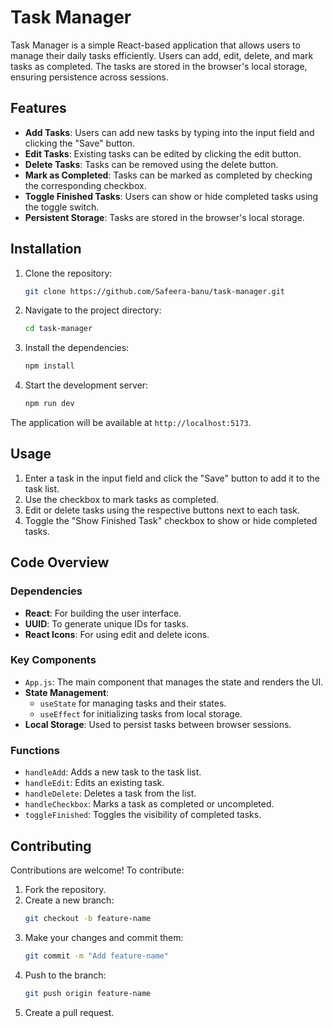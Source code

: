 # Task Manager

Task Manager is a simple React-based application that allows users to manage their daily tasks efficiently. Users can add, edit, delete, and mark tasks as completed. The tasks are stored in the browser's local storage, ensuring persistence across sessions.

## Features

- **Add Tasks**: Users can add new tasks by typing into the input field and clicking the "Save" button.
- **Edit Tasks**: Existing tasks can be edited by clicking the edit button.
- **Delete Tasks**: Tasks can be removed using the delete button.
- **Mark as Completed**: Tasks can be marked as completed by checking the corresponding checkbox.
- **Toggle Finished Tasks**: Users can show or hide completed tasks using the toggle switch.
- **Persistent Storage**: Tasks are stored in the browser's local storage.

## Installation

1. Clone the repository:
   ```bash
   git clone https://github.com/Safeera-banu/task-manager.git
   ```
2. Navigate to the project directory:
   ```bash
   cd task-manager
   ```
3. Install the dependencies:
   ```bash
   npm install
   ```
4. Start the development server:
   ```bash
   npm run dev
   ```

The application will be available at `http://localhost:5173`.

## Usage

1. Enter a task in the input field and click the "Save" button to add it to the task list.
2. Use the checkbox to mark tasks as completed.
3. Edit or delete tasks using the respective buttons next to each task.
4. Toggle the "Show Finished Task" checkbox to show or hide completed tasks.

## Code Overview

### Dependencies

- **React**: For building the user interface.
- **UUID**: To generate unique IDs for tasks.
- **React Icons**: For using edit and delete icons.

### Key Components

- `App.js`: The main component that manages the state and renders the UI.
- **State Management**:
  - `useState` for managing tasks and their states.
  - `useEffect` for initializing tasks from local storage.
- **Local Storage**: Used to persist tasks between browser sessions.

### Functions

- `handleAdd`: Adds a new task to the task list.
- `handleEdit`: Edits an existing task.
- `handleDelete`: Deletes a task from the list.
- `handleCheckbox`: Marks a task as completed or uncompleted.
- `toggleFinished`: Toggles the visibility of completed tasks.


## Contributing

Contributions are welcome! To contribute:

1. Fork the repository.
2. Create a new branch:
   ```bash
   git checkout -b feature-name
   ```
3. Make your changes and commit them:
   ```bash
   git commit -m "Add feature-name"
   ```
4. Push to the branch:
   ```bash
   git push origin feature-name
   ```
5. Create a pull request.


